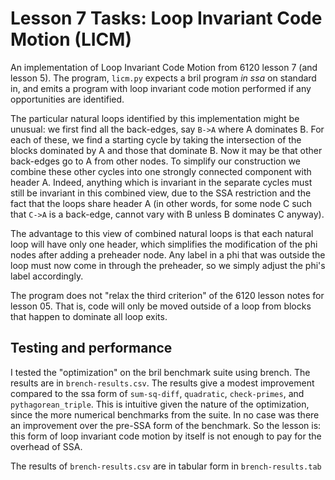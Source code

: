 Lesson 7 Tasks: Loop Invariant Code Motion (LICM)
=================================================

An implementation of Loop Invariant Code Motion from 6120 lesson 7 (and lesson
5).  The program, `licm.py` expects a bril program *in ssa* on standard in, and
emits a program with loop invariant code motion performed if any opportunities
are identified.

The particular natural loops identified by this implementation might be unusual:
we first find all the back-edges, say `B->A` where A dominates B. For each of
these, we find a starting cycle by taking the intersection of the blocks
dominated by A and those that dominate B. Now it may be that other back-edges go
to A from other nodes. To simplify our construction we combine these other
cycles into one strongly connected component with header A. Indeed, anything
which is invariant in the separate cycles must still be invariant in this
combined view, due to the SSA restriction and the fact that the loops share
header A (in other words, for some node C such that `C->A` is a back-edge,
cannot vary with B unless B dominates C anyway).

The advantage to this view of combined natural loops is that each natural loop
will have only one header, which simplifies the modification of the phi nodes
after adding a preheader node. Any label in a phi that was outside the loop must
now come in through the preheader, so we simply adjust the phi's label
accordingly.

The program does not "relax the third criterion" of the 6120 lesson notes for
lesson 05. That is, code will only be moved outside of a loop from blocks that
happen to dominate all loop exits.


Testing and performance
-----------------------
I tested the "optimization" on the bril benchmark suite using brench. The
results are in `brench-results.csv`. The results give a modest improvement
compared to the ssa form of `sum-sq-diff`, `quadratic`, `check-primes`, and
`pythagorean_triple`. This is intuitive given the nature of the optimization,
since the more numerical benchmarks from the suite. In no case was there an
improvement over the pre-SSA form of the benchmark.  So the lesson is: this form
of loop invariant code motion by itself is not enough to pay for the overhead of
SSA.

The results of `brench-results.csv` are in tabular form in `brench-results.tab`
